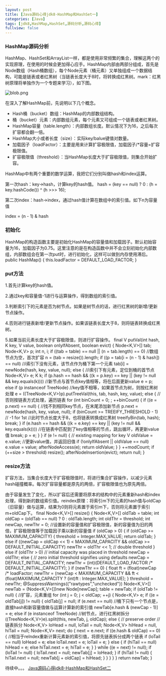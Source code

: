 ```yaml
---
layout: post
title: [Java源码心得jdk8-HashMap和HashSet一]
categories: [Java]
tags: [jdk8,HashMap,HashSet,源码分析,源码心得]
fullview: false
---
```

### HashMap源码分析

HashMap、HashSet和ArrayList一样，都是使用非常频繁的集合，理解这两个的实现原理，在使用的时候会更加得心应手。HashMap内部由两部分组成，首先是Node数组（Hash桶数组），每个Node元素（桶元素）又单独组成一个数据结构，可能是链表或者红黑树（当链表长度大于8时，将转换成红黑树。mark：红黑树原理将单独作为一个专题来学习），如下图。

![blob.png](http://file.ctosb.com/upload/image/20171030/1509374380839078086.png "1509374380839078086.png")

在深入了解HashMap前，先说明以下几个概念。

* Hash桶（bucket）数组：HashMap的内部数组结构。
* 桶（bucket）元素：内部数组元素，每个元素又可组成一个链表或者红黑树。
* HashMap容量（table.length）：内部数组长度。默认情况下为16，之后每次扩容都会翻一倍。
* HashMap大小或者长度（size）：实际key/balue键值对数量。
* 加载因子（loadFactor）：主要是用来计算扩容极限值，加载因子/*容量=扩容极限值。
* 扩容极限值（threshold）：当HashMap长度大于扩容极限值，则集合开始扩容。

HashMap中有两个重要的数学运算，我把它们分别叫做hash和index运算。

第一次hash：key->hash，计算key的hash值。
hash = (key == null) ? 0 : (h = key.hashCode()) ^ (h >>> 16);

第二次index：hash->index，通过hash值计算在数组中的索引值。如下n为容量值

index = (n - 1) & hash

### 初始化

HashMap的构造函数主要是初始化HashMap的容量值和加载因子。默认初始容量为16，加载因子为0.75。这里注意的是在构造函数中并不会立刻初始化内部数组，内部数组会在第一次put时，进行初始化，这样可以做到内存使用滞后。
public HashMap() { this.loadFactor = DEFAULT_LOAD_FACTOR; }

### put方法

1.首先计算key的hash值。

2.通过key和容量值-1进行与运算操作，得到数组的索引值。

3.判断索引下的元素是否为树节点。如果是树节点的话，进行红黑树的新增/更新节点操作。

4.否则进行链表新增/更新节点操作。如果该链表长度大于8，则将链表转换成红黑树。

5.如果当前元素长度大于扩容极限值，则进行扩容操作。
final V putVal(int hash, K key, V value, boolean onlyIfAbsent, boolean evict) { Node<K,V>[] tab; Node<K,V> p; int n, i; if ((tab = table) == null || (n = tab.length) == 0) //数组节点为空，首次扩容 n = (tab = resize()).length; if ((p = tab[i = (n - 1) & hash]) == null) //i索引下没有元素，该节点作为桶下第一个元素 tab[i] = newNode(hash, key, value, null); else { //i索引下有元素，定位到桶的首节点 Node<K,V> e; K k; if (p.hash == hash && ((k = p.key) == key || (key != null && key.equals(k)))) //新节点与首节点key值相等，将在后面更新value e = p; else if (p instanceof TreeNode) //key值不相等，如果首节点为树，则按红黑树处理 e = ((TreeNode<K,V>)p).putTreeVal(this, tab, hash, key, value); else { //否则按链表方式处理，遍历链表 for (int binCount = 0; ; ++binCount) { if ((e = p.next) == null) { //找不到相同key节点，在末尾添加新节点 p.next = newNode(hash, key, value, null); if (binCount >= TREEIFY_THRESHOLD - 1) // -1 for 1st //此时节点长度大于8，也将链表转换成红黑树 treeifyBin(tab, hash); break; } if (e.hash == hash && ((k = e.key) == key || (key != null && key.equals(k)))) //在链表中匹配到了key值相等的节点，跳出循环，再更新value值 break; p = e; } } if (e != null) { // existing mapping for key V oldValue = e.value; //更新value值，并返回旧值 if (!onlyIfAbsent || oldValue == null) e.value = value; afterNodeAccess(e); return oldValue; } } ++modCount; if (++size > threshold) resize(); afterNodeInsertion(evict); return null; }

### resize方法

扩容方法，当集合长度大于扩容极限值时，将进行集合扩容操作，以减少元素hash碰撞概率。每次扩容容量都是原先的两倍，扩容极限值也为原先两倍。

由于容量发生了变化，所以扩容后还需要将原本的结构中的元素重新hash和index处理，得到新的数组索引值。reindex原理：将索引m下的元素的hash值与oldCap（旧容量）做与运算，结果为0则将元素置于索引m下，否则将元素置于索引m+oldCap下。
final Node<K,V>[] resize() { Node<K,V>[] oldTab = table; int oldCap = (oldTab == null) ? 0 : oldTab.length; int oldThr = threshold; int newCap, newThr = 0; //设置新的容量值和扩容极限值，新的容量值为旧的两倍，扩容极限值等于加载因子乘以新的容量值 if (oldCap > 0) { if (oldCap >= MAXIMUM_CAPACITY) { threshold = Integer.MAX_VALUE; return oldTab; } else if ((newCap = oldCap << 1) < MAXIMUM_CAPACITY && oldCap >= DEFAULT_INITIAL_CAPACITY) newThr = oldThr << 1; // double threshold } else if (oldThr > 0) // initial capacity was placed in threshold newCap = oldThr; else { // zero initial threshold signifies using defaults newCap = DEFAULT_INITIAL_CAPACITY; newThr = (int)(DEFAULT_LOAD_FACTOR /* DEFAULT_INITIAL_CAPACITY); } if (newThr == 0) { float ft = (float)newCap /* loadFactor; newThr = (newCap < MAXIMUM_CAPACITY && ft < (float)MAXIMUM_CAPACITY ? (int)ft : Integer.MAX_VALUE); } threshold = newThr; @SuppressWarnings({"rawtypes","unchecked"}) Node<K,V>[] newTab = (Node<K,V>[])new Node[newCap]; table = newTab; if (oldTab != null) { //扩容，元素重组 for (int j = 0; j < oldCap; ++j) { Node<K,V> e; if ((e = oldTab[j]) != null) { oldTab[j] = null; if (e.next == null) //桶下只有一个节点是，直接hash和新容量值做与运算计算新的索引值 newTab[e.hash & (newCap - 1)] = e; else if (e instanceof TreeNode) //树节点，进行红黑树拆分 ((TreeNode<K,V>)e).split(this, newTab, j, oldCap); else { // preserve order //链表拆分 Node<K,V> loHead = null, loTail = null; Node<K,V> hiHead = null, hiTail = null; Node<K,V> next; do { next = e.next; if ((e.hash & oldCap) == 0) { //相当于reIndex重新计算元素新的索引值，将原先链表拆分成两个链表 if (loTail == null) loHead = e; else loTail.next = e; loTail = e; } else { if (hiTail == null) hiHead = e; else hiTail.next = e; hiTail = e; } } while ((e = next) != null); if (loTail != null) { loTail.next = null; newTab[j] = loHead; } if (hiTail != null) { hiTail.next = null; newTab[j + oldCap] = hiHead; } } } } } return newTab; }

待续中。。。 [Java源码心得jdk8-HashMap和HashSet二](http://ctosb.com/article/40545367412346080)

